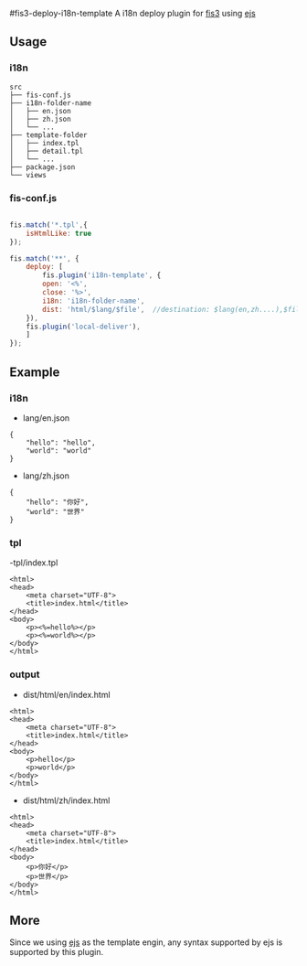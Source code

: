 #fis3-deploy-i18n-template
A i18n deploy plugin for [fis3](http://fis.baidu.com/) using [ejs](https://www.npmjs.com/package/ejs)

## Usage


### i18n

```
src
├── fis-conf.js
├── i18n-folder-name
│   ├── en.json
│   ├── zh.json
│   └── ...
├── template-folder
│   ├── index.tpl
│   ├── detail.tpl
│   └── ...
├── package.json
└── views
```

### fis-conf.js

``` javascript

fis.match('*.tpl',{
    isHtmlLike: true
});

fis.match('**', {
    deploy: [
        fis.plugin('i18n-template', {
        open: '<%',
        close: '%>',
        i18n: 'i18n-folder-name',
        dist: 'html/$lang/$file',  //destination: $lang(en,zh....),$file
    }),
    fis.plugin('local-deliver'),
    ]
});
```

## Example

### i18n

- lang/en.json

```
{
    "hello": "hello",
    "world": "world"
}
```

- lang/zh.json

```
{
    "hello": "你好",
    "world": "世界"
}
```

### tpl

-tpl/index.tpl

```
<html>
<head>
    <meta charset="UTF-8">
    <title>index.html</title>
</head>
<body>
    <p><%=hello%></p>
    <p><%=world%></p>
</body>
</html>
```

### output
- dist/html/en/index.html

```
<html>
<head>
    <meta charset="UTF-8">
    <title>index.html</title>
</head>
<body>
    <p>hello</p>
    <p>world</p>
</body>
</html>
```

- dist/html/zh/index.html

```
<html>
<head>
    <meta charset="UTF-8">
    <title>index.html</title>
</head>
<body>
    <p>你好</p>
    <p>世界</p>
</body>
</html>
```

## More

Since we using [ejs](https://www.npmjs.com/package/ejs) as the template engin, any syntax supported by ejs is supported by this plugin.
